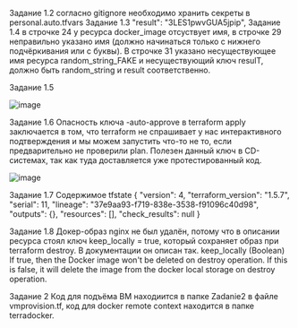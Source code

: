 Задание 1.2 согласно gitignore необходимо хранить секреты в personal.auto.tfvars
Задание 1.3 "result": "3LES1pwvGUA5jpip",
Задание 1.4 в строчке 24 у ресурса docker_image отсуствует имя, в строчке 29 неправильно указано имя (должно начинаться только с нижнего подчёркивания или с буквы). В строчке 31 указано несуществующее имя ресурса random_string_FAKE и несуществующий ключ resulT, должно быть random_string и result соответственно.

Задание 1.5

![image](https://github.com/Gamei666/devops-netology/assets/67197577/384631bb-f463-4e45-bc18-6dd351d043e4)

Задание 1.6 Опасность ключа -auto-approve в terraform apply заключается в том, что terraform не спрашивает у нас интерактивного подтверждения и мы можем запустить что-то не то, если предварительно не проверили plan. Полезен данный ключ в CD-системах, так как туда доставляется уже протестированный код.

![image](https://github.com/Gamei666/devops-netology/assets/67197577/38670be8-aa06-405e-b365-1289ca6da47b)

Задание 1.7 Содержимое tfstate
{
  "version": 4,
  "terraform_version": "1.5.7",
  "serial": 11,
  "lineage": "37e9aa93-f719-838e-3538-f91096c40d98",
  "outputs": {},
  "resources": [],
  "check_results": null
}

Задание 1.8
Докер-образ nginx не был удалён, потому что в описании ресурса стоял ключ keep_locally = true, который сохраняет образ при terraform destroy. В документации он описан так.
keep_locally (Boolean) If true, then the Docker image won't be deleted on destroy operation. If this is false, it will delete the image from the docker local storage on destroy operation.

Задание 2
Код для подъёма ВМ находиится в папке Zadanie2 в файле vmprovision.tf, код для docker remote context находится в папке terradocker.
